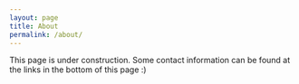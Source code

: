 ```yaml
---
layout: page
title: About
permalink: /about/
---
```


This page is under construction. Some contact information can be found at the
links in the bottom of this page :)
